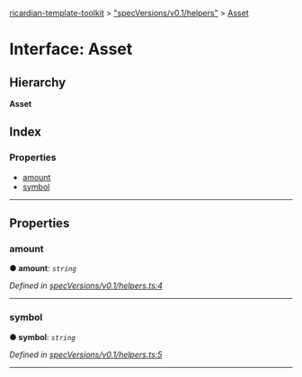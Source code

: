 [ricardian-template-toolkit](../README.md) > ["specVersions/v0.1/helpers"](../modules/_specversions_v0_1_helpers_.md) > [Asset](../interfaces/_specversions_v0_1_helpers_.asset.md)

# Interface: Asset

## Hierarchy

**Asset**

## Index

### Properties

* [amount](_specversions_v0_1_helpers_.asset.md#amount)
* [symbol](_specversions_v0_1_helpers_.asset.md#symbol)

---

## Properties

<a id="amount"></a>

###  amount

**● amount**: *`string`*

*Defined in [specVersions/v0.1/helpers.ts:4](https://github.com/ARISEN/ricardian-template-toolkit/blob/ae088d5/src/specVersions/v0.1/helpers.ts#L4)*

___
<a id="symbol"></a>

###  symbol

**● symbol**: *`string`*

*Defined in [specVersions/v0.1/helpers.ts:5](https://github.com/ARISEN/ricardian-template-toolkit/blob/ae088d5/src/specVersions/v0.1/helpers.ts#L5)*

___

